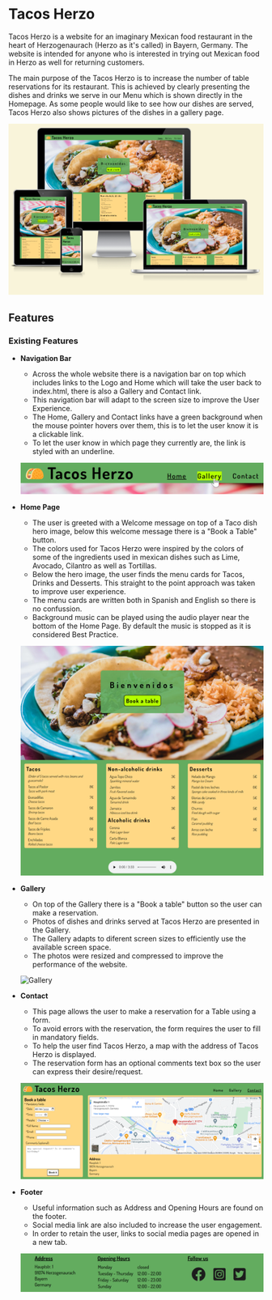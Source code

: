 # Tacos Herzo
Tacos Herzo is a website for an imaginary Mexican food restaurant in the heart of Herzogenaurach (Herzo as it's called) in Bayern, Germany. The website is intended for anyone who is interested in trying out Mexican food in Herzo as well for returning customers.

The main purpose of the Tacos Herzo is to increase the number of table reservations for its restaurant.
This is achieved by clearly presenting the dishes and drinks we serve in our Menu which is shown directly in the Homepage. As some people would like to see how our dishes are served, Tacos Herzo also shows pictures of the dishes in a gallery page.

![Tacos Herzo in different screen sizes](docs/images/amiresponsive.png)

## Features

### Existing Features

- __Navigation Bar__
    - Across the whole website there is a navigation bar on top which includes links to the Logo and Home which will take the user back to index.html, there is also a Gallery and Contact link.
    - This navigation bar will adapt to the screen size to improve the User Experience.
    - The Home, Gallery and Contact links have a green background when the mouse pointer hovers over them, this is to let the user know it is a clickable link.
    - To let the user know in which page they currently are, the link is styled with an underline.

    ![Navigation Bar](docs/images/02-nav-bar.png)

- __Home Page__
    - The user is greeted with a Welcome message on top of a Taco dish hero image, below this welcome message there is a "Book a Table" button.
    - The colors used for Tacos Herzo were inspired by the colors of some of the ingredients used in mexican dishes such as Lime, Avocado, Cilantro as well as Tortillas.
    - Below the hero image, the user finds the menu cards for Tacos, Drinks and Desserts. This straight to the point approach was taken to improve user experience.
    - The menu cards are written both in Spanish and English so there is no confussion.
    - Background music can be played using the audio player near the bottom of the Home Page. By default the music is stopped as it is considered Best Practice.

    ![Home Page](docs/images/03-hero-menu-bg.png)

- __Gallery__
    - On top of the Gallery there is a "Book a table" button so the user can make a reservation.
    - Photos of dishes and drinks served at Tacos Herzo are presented in the Gallery.
    - The Gallery adapts to diferent screen sizes to efficiently use the available screen space.
    - The photos were resized and compressed to improve the performance of the website.

    ![Gallery](docs/images/04-gallery.png)

- __Contact__
    - This page allows the user to make a reservation for a Table using a form.
    - To avoid errors with the reservation, the form requires the user to fill in mandatory fields.
    - To help the user find Tacos Herzo, a map with the address of Tacos Herzo is displayed.
    - The reservation form has an optional comments text box so the user can express their desire/request.

    ![Contact](docs/images/05-contact.png)

- __Footer__
    - Useful information such as Address and Opening Hours are found on the footer.
    - Social media link are also included to increase the user engagement.
    - In order to retain the user, links to social media pages are opened in a new tab.

    ![Footer](docs/images/06-footer.png)
